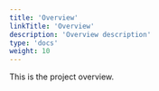 ```yaml
---
title: 'Overview'
linkTitle: 'Overview'
description: 'Overview description'
type: 'docs'
weight: 10
---
```


This is the project overview.

